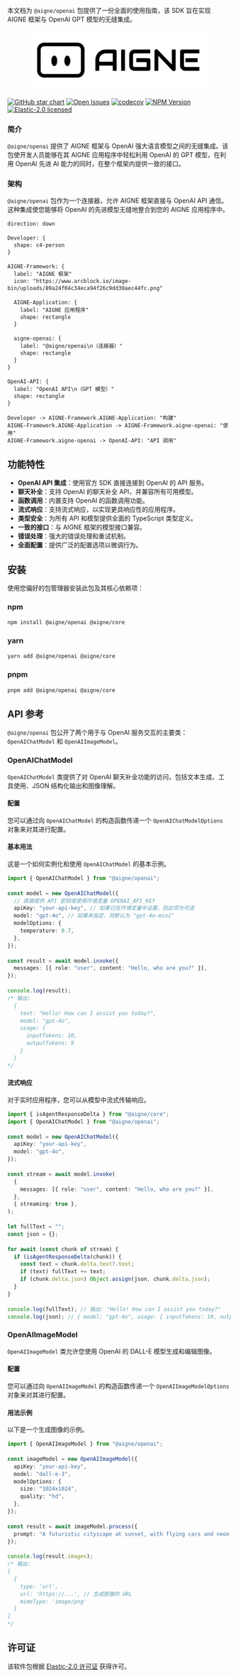 本文档为 `@aigne/openai` 包提供了一份全面的使用指南，该 SDK 旨在实现 AIGNE 框架与 OpenAI GPT 模型的无缝集成。

<div align="center">
  <picture>
    <source srcset="https://raw.githubusercontent.com/AIGNE-io/aigne-framework/main/logo-dark.svg" media="(prefers-color-scheme: dark)">
    <source srcset="https://raw.githubusercontent.com/AIGNE-io/aigne-framework/main/logo.svg" media="(prefers-color-scheme: light)">
    <img src="https://raw.githubusercontent.com/AIGNE-io/aigne-framework/main/logo.svg" alt="AIGNE 徽标" width="400" />
  </picture>
</div>

[![GitHub star chart](https://img.shields.io/github/stars/AIGNE-io/aigne-framework?style=flat-square)](https://star-history.com/#AIGNE-io/aigne-framework)
[![Open Issues](https://img.shields.io/github/issues-raw/AIGNE-io/aigne-framework?style=flat-square)](https://github.com/AIGNE-io/aigne-framework/issues)
[![codecov](https://codecov.io/gh/AIGNE-io/aigne-framework/graph/badge.svg?token=DO07834RQL)](https://codecov.io/gh/AIGNE-io/aigne-framework)
[![NPM Version](https://img.shields.io/npm/v/@aigne/openai)](https://www.npmjs.com/package/@aigne/openai)
[![Elastic-2.0 licensed](https://img.shields.io/npm/l/@aigne/openai)](https://github.com/AIGNE-io/aigne-framework/blob/main/LICENSE.md)

### 简介

`@aigne/openai` 提供了 AIGNE 框架与 OpenAI 强大语言模型之间的无缝集成。该包使开发人员能够在其 AIGNE 应用程序中轻松利用 OpenAI 的 GPT 模型，在利用 OpenAI 先进 AI 能力的同时，在整个框架内提供一致的接口。

### 架构

`@aigne/openai` 包作为一个连接器，允许 AIGNE 框架直接与 OpenAI API 通信。这种集成使您能够将 OpenAI 的先进模型无缝地整合到您的 AIGNE 应用程序中。
<diagram>
```d2
direction: down

Developer: {
  shape: c4-person
}

AIGNE-Framework: {
  label: "AIGNE 框架"
  icon: "https://www.arcblock.io/image-bin/uploads/89a24f04c34eca94f26c9dd30aec44fc.png"

  AIGNE-Application: {
    label: "AIGNE 应用程序"
    shape: rectangle
  }

  aigne-openai: {
    label: "@aigne/openai\n（连接器）"
    shape: rectangle
  }
}

OpenAI-API: {
  label: "OpenAI API\n（GPT 模型）"
  shape: rectangle
}

Developer -> AIGNE-Framework.AIGNE-Application: "构建"
AIGNE-Framework.AIGNE-Application -> AIGNE-Framework.aigne-openai: "使用"
AIGNE-Framework.aigne-openai -> OpenAI-API: "API 调用"
```
</diagram>

## 功能特性

*   **OpenAI API 集成**：使用官方 SDK 直接连接到 OpenAI 的 API 服务。
*   **聊天补全**：支持 OpenAI 的聊天补全 API，并兼容所有可用模型。
*   **函数调用**：内置支持 OpenAI 的函数调用功能。
*   **流式响应**：支持流式响应，以实现更具响应性的应用程序。
*   **类型安全**：为所有 API 和模型提供全面的 TypeScript 类型定义。
*   **一致的接口**：与 AIGNE 框架的模型接口兼容。
*   **错误处理**：强大的错误处理和重试机制。
*   **全面配置**：提供广泛的配置选项以微调行为。

## 安装

使用您偏好的包管理器安装此包及其核心依赖项：

### npm

```bash
npm install @aigne/openai @aigne/core
```

### yarn

```bash
yarn add @aigne/openai @aigne/core
```

### pnpm

```bash
pnpm add @aigne/openai @aigne/core
```

## API 参考

`@aigne/openai` 包公开了两个用于与 OpenAI 服务交互的主要类：`OpenAIChatModel` 和 `OpenAIImageModel`。

### OpenAIChatModel

`OpenAIChatModel` 类提供了对 OpenAI 聊天补全功能的访问，包括文本生成、工具使用、JSON 结构化输出和图像理解。

#### 配置

您可以通过向 `OpenAIChatModel` 的构造函数传递一个 `OpenAIChatModelOptions` 对象来对其进行配置。

<x-field-group>
  <x-field data-name="apiKey" data-type="string" data-required="false" data-desc="您的 OpenAI API 密钥。如果未提供，将回退使用 `OPENAI_API_KEY` 环境变量。"></x-field>
  <x-field data-name="baseURL" data-type="string" data-required="false" data-desc="OpenAI API 的可选基础 URL，适用于代理。"></x-field>
  <x-field data-name="model" data-type="string" data-default="gpt-4o-mini" data-required="false" data-desc="用于聊天补全的 OpenAI 模型。"></x-field>
  <x-field data-name="modelOptions" data-type="object" data-required="false" data-desc="用于控制模型行为的附加选项。">
    <x-field data-name="temperature" data-type="number" data-required="false" data-desc="控制随机性。值越低，模型越确定。"></x-field>
    <x-field data-name="topP" data-type="number" data-required="false" data-desc="核心采样参数。"></x-field>
    <x-field data-name="frequencyPenalty" data-type="number" data-required="false" data-desc="根据新标记在文本中的现有频率对其进行惩罚。"></x-field>
    <x-field data-name="presencePenalty" data-type="number" data-required="false" data-desc="根据新标记是否已在文本中出现过对其进行惩罚。"></x-field>
    <x-field data-name="parallelToolCalls" data-type="boolean" data-default="true" data-required="false" data-desc="是否启用并行函数调用。"></x-field>
  </x-field>
  <x-field data-name="clientOptions" data-type="Partial<ClientOptions>" data-required="false" data-desc="用于底层 OpenAI SDK 的附加客户端选项。"></x-field>
</x-field-group>

#### 基本用法

这是一个如何实例化和使用 `OpenAIChatModel` 的基本示例。

```typescript
import { OpenAIChatModel } from "@aigne/openai";

const model = new OpenAIChatModel({
  // 直接提供 API 密钥或使用环境变量 OPENAI_API_KEY
  apiKey: "your-api-key", // 如果已在环境变量中设置，则此项为可选
  model: "gpt-4o", // 如果未指定，则默认为 "gpt-4o-mini"
  modelOptions: {
    temperature: 0.7,
  },
});

const result = await model.invoke({
  messages: [{ role: "user", content: "Hello, who are you?" }],
});

console.log(result);
/* 输出:
  {
    text: "Hello! How can I assist you today?",
    model: "gpt-4o",
    usage: {
      inputTokens: 10,
      outputTokens: 9
    }
  }
*/
```

#### 流式响应

对于实时应用程序，您可以从模型中流式传输响应。

```typescript
import { isAgentResponseDelta } from "@aigne/core";
import { OpenAIChatModel } from "@aigne/openai";

const model = new OpenAIChatModel({
  apiKey: "your-api-key",
  model: "gpt-4o",
});

const stream = await model.invoke(
  {
    messages: [{ role: "user", content: "Hello, who are you?" }],
  },
  { streaming: true },
);

let fullText = "";
const json = {};

for await (const chunk of stream) {
  if (isAgentResponseDelta(chunk)) {
    const text = chunk.delta.text?.text;
    if (text) fullText += text;
    if (chunk.delta.json) Object.assign(json, chunk.delta.json);
  }
}

console.log(fullText); // 输出: "Hello! How can I assist you today?"
console.log(json); // { model: "gpt-4o", usage: { inputTokens: 10, outputTokens: 9 } }
```

### OpenAIImageModel

`OpenAIImageModel` 类允许您使用 OpenAI 的 DALL-E 模型生成和编辑图像。

#### 配置

您可以通过向 `OpenAIImageModel` 的构造函数传递一个 `OpenAIImageModelOptions` 对象来对其进行配置。

<x-field-group>
  <x-field data-name="apiKey" data-type="string" data-required="false" data-desc="您的 OpenAI API 密钥。如果未提供，将回退使用 `OPENAI_API_KEY` 环境变量。"></x-field>
  <x-field data-name="baseURL" data-type="string" data-required="false" data-desc="OpenAI API 的可选基础 URL，适用于代理。"></x-field>
  <x-field data-name="model" data-type="string" data-default="dall-e-2" data-required="false" data-desc="用于图像生成的 OpenAI 模型（例如 'dall-e-2'、'dall-e-3'）。"></x-field>
  <x-field data-name="modelOptions" data-type="object" data-required="false" data-desc="用于控制图像生成行为的附加选项，例如尺寸、质量和风格。"></x-field>
  <x-field data-name="clientOptions" data-type="Partial<ClientOptions>" data-required="false" data-desc="用于底层 OpenAI SDK 的附加客户端选项。"></x-field>
</x-field-group>

#### 用法示例

以下是一个生成图像的示例。

```typescript
import { OpenAIImageModel } from "@aigne/openai";

const imageModel = new OpenAIImageModel({
  apiKey: "your-api-key",
  model: "dall-e-3",
  modelOptions: {
    size: "1024x1024",
    quality: "hd",
  },
});

const result = await imageModel.process({
  prompt: "A futuristic cityscape at sunset, with flying cars and neon lights.",
});

console.log(result.images);
/* 输出:
[
  {
    type: 'url',
    url: 'https://...', // 生成图像的 URL
    mimeType: 'image/png'
  }
]
*/
```

## 许可证

该软件包根据 [Elastic-2.0 许可证](https://github.com/AIGNE-io/aigne-framework/blob/main/LICENSE.md) 获得许可。